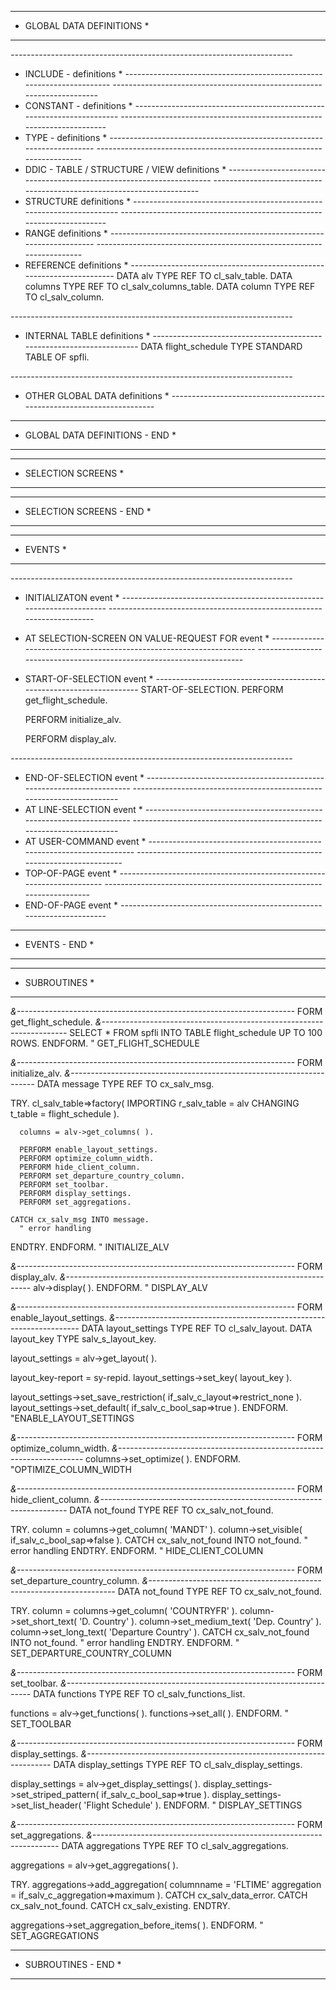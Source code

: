************************************************************************
* GLOBAL DATA DEFINITIONS                                              *
************************************************************************
*----------------------------------------------------------------------*
* INCLUDE - definitions                                                *
*----------------------------------------------------------------------*
*----------------------------------------------------------------------*
* CONSTANT - definitions                                               *
*----------------------------------------------------------------------*
*----------------------------------------------------------------------*
* TYPE - definitions                                                   *
*----------------------------------------------------------------------*
*----------------------------------------------------------------------*
* DDIC - TABLE / STRUCTURE / VIEW definitions                          *
*----------------------------------------------------------------------*
*----------------------------------------------------------------------*
* STRUCTURE definitions                                                *
*----------------------------------------------------------------------*
*----------------------------------------------------------------------*
* RANGE definitions                                                    *
*----------------------------------------------------------------------*
*----------------------------------------------------------------------*
* REFERENCE definitions                                                *
*----------------------------------------------------------------------*
DATA alv     TYPE REF TO cl_salv_table.
DATA columns TYPE REF TO cl_salv_columns_table.
DATA column  TYPE REF TO cl_salv_column.

*----------------------------------------------------------------------*
* INTERNAL TABLE definitions                                           *
*----------------------------------------------------------------------*
DATA flight_schedule TYPE STANDARD TABLE OF spfli.

*----------------------------------------------------------------------*
* OTHER GLOBAL DATA definitions                                        *
*----------------------------------------------------------------------*
************************************************************************
* GLOBAL DATA DEFINITIONS - END                                        *
************************************************************************

************************************************************************
* SELECTION SCREENS                                                    *
************************************************************************
************************************************************************
* SELECTION SCREENS - END                                              *
************************************************************************

************************************************************************
* EVENTS                                                               *
************************************************************************
*----------------------------------------------------------------------*
* INITIALIZATON event                                                  *
*----------------------------------------------------------------------*
*----------------------------------------------------------------------*
* AT SELECTION-SCREEN ON VALUE-REQUEST FOR event                       *
*----------------------------------------------------------------------*
*----------------------------------------------------------------------*
* START-OF-SELECTION event                                             *
*----------------------------------------------------------------------*
START-OF-SELECTION.
  PERFORM get_flight_schedule.

  PERFORM initialize_alv.

  PERFORM display_alv.

*----------------------------------------------------------------------*
* END-OF-SELECTION event                                               *
*----------------------------------------------------------------------*
*----------------------------------------------------------------------*
* AT LINE-SELECTION event                                              *
*----------------------------------------------------------------------*
*----------------------------------------------------------------------*
* AT USER-COMMAND event                                                *
*----------------------------------------------------------------------*
*----------------------------------------------------------------------*
* TOP-OF-PAGE event                                                    *
*----------------------------------------------------------------------*
*----------------------------------------------------------------------*
* END-OF-PAGE event                                                    *
*----------------------------------------------------------------------*
************************************************************************
* EVENTS - END                                                         *
************************************************************************

************************************************************************
* SUBROUTINES                                                          *
************************************************************************
*&---------------------------------------------------------------------*
FORM get_flight_schedule.
*&---------------------------------------------------------------------*
  SELECT * FROM spfli INTO TABLE flight_schedule UP TO 100 ROWS.
ENDFORM.                    " GET_FLIGHT_SCHEDULE

*&---------------------------------------------------------------------*
FORM initialize_alv.
*&---------------------------------------------------------------------*
  DATA message   TYPE REF TO cx_salv_msg.

  TRY.
      cl_salv_table=>factory(
      IMPORTING
        r_salv_table = alv
      CHANGING
        t_table      = flight_schedule ).

      columns = alv->get_columns( ).

      PERFORM enable_layout_settings.
      PERFORM optimize_column_width.
      PERFORM hide_client_column.
      PERFORM set_departure_country_column.
      PERFORM set_toolbar.
      PERFORM display_settings.
      PERFORM set_aggregations.

    CATCH cx_salv_msg INTO message.
      " error handling
  ENDTRY.
ENDFORM.                    " INITIALIZE_ALV

*&---------------------------------------------------------------------*
FORM display_alv.
*&---------------------------------------------------------------------*
  alv->display( ).
ENDFORM.                    " DISPLAY_ALV

*&---------------------------------------------------------------------*
FORM enable_layout_settings.
*&---------------------------------------------------------------------*
  DATA layout_settings TYPE REF TO cl_salv_layout.
  DATA layout_key      TYPE salv_s_layout_key.

  layout_settings = alv->get_layout( ).

  layout_key-report = sy-repid.
  layout_settings->set_key( layout_key ).

  layout_settings->set_save_restriction( if_salv_c_layout=>restrict_none ).
  layout_settings->set_default( if_salv_c_bool_sap=>true ).
ENDFORM.                    "ENABLE_LAYOUT_SETTINGS

*&---------------------------------------------------------------------*
FORM optimize_column_width.
*&---------------------------------------------------------------------*
  columns->set_optimize( ).
ENDFORM.                    "OPTIMIZE_COLUMN_WIDTH

*&---------------------------------------------------------------------*
FORM hide_client_column.
*&---------------------------------------------------------------------*
  DATA not_found TYPE REF TO cx_salv_not_found.

  TRY.
      column = columns->get_column( 'MANDT' ).
      column->set_visible( if_salv_c_bool_sap=>false ).
    CATCH cx_salv_not_found INTO not_found.
      " error handling
  ENDTRY.
ENDFORM.                    " HIDE_CLIENT_COLUMN

*&---------------------------------------------------------------------*
FORM set_departure_country_column.
*&---------------------------------------------------------------------*
  DATA not_found TYPE REF TO cx_salv_not_found.

  TRY.
      column = columns->get_column( 'COUNTRYFR' ).
      column->set_short_text( 'D. Country' ).
      column->set_medium_text( 'Dep. Country' ).
      column->set_long_text( 'Departure Country' ).
    CATCH cx_salv_not_found INTO not_found.
      " error handling
  ENDTRY.
ENDFORM.                    " SET_DEPARTURE_COUNTRY_COLUMN

*&---------------------------------------------------------------------*
FORM set_toolbar.
*&---------------------------------------------------------------------*
  DATA functions TYPE REF TO cl_salv_functions_list.

  functions = alv->get_functions( ).
  functions->set_all( ).
ENDFORM.                    " SET_TOOLBAR

*&---------------------------------------------------------------------*
FORM display_settings.
*&---------------------------------------------------------------------*
  DATA display_settings TYPE REF TO cl_salv_display_settings.

  display_settings = alv->get_display_settings( ).
  display_settings->set_striped_pattern( if_salv_c_bool_sap=>true ).
  display_settings->set_list_header( 'Flight Schedule' ).
ENDFORM.                    " DISPLAY_SETTINGS

*&---------------------------------------------------------------------*
FORM set_aggregations.
*&---------------------------------------------------------------------*
  DATA aggregations TYPE REF TO cl_salv_aggregations.

  aggregations = alv->get_aggregations( ).

  TRY.
      aggregations->add_aggregation(
        columnname  = 'FLTIME'
        aggregation = if_salv_c_aggregation=>maximum
      ).
    CATCH cx_salv_data_error.
    CATCH cx_salv_not_found.
    CATCH cx_salv_existing.
  ENDTRY.

  aggregations->set_aggregation_before_items( ).
ENDFORM.                    " SET_AGGREGATIONS

************************************************************************
* SUBROUTINES - END                                                    *
************************************************************************
